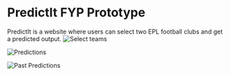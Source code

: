 # PredictIt FYP Prototype

PredictIt is a website where users can select two EPL football clubs and get a predicted output.
![Select teams](https://github.com/yoosufmuneer/predictIt/blob/main/Screenshots/select_teams.png)

![Predictions](https://github.com/yoosufmuneer/predictIt/blob/main/Screenshots/prediction.png)


![Past Predictions](https://github.com/yoosufmuneer/predictIt/blob/main/Screenshots/viewpastpredictions.png)

